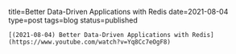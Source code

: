 
title=Better Data-Driven Applications with Redis
date=2021-08-04
type=post
tags=blog
status=published
~~~~~~
[(2021-08-04) Better Data-Driven Applications with Redis](https://www.youtube.com/watch?v=Yq8Cc7eOgF8) 
            